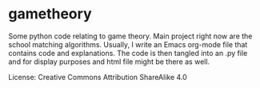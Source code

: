 # gametheory
Some python code relating to game theory. Main project right now are the school matching algorithms.
Usually, I write an Emacs org-mode file that contains code and explanations. The code is then tangled into an .py file and for display purposes and html file might be there as well.

License: Creative Commons Attribution ShareAlike 4.0
